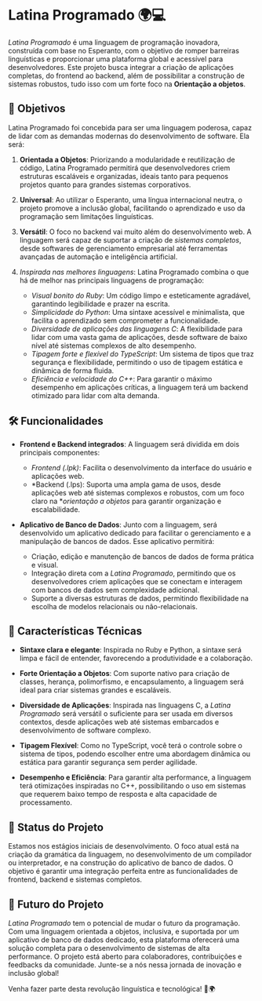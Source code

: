 # Latina Programado 🌍💻

*Latina Programado* é uma linguagem de programação inovadora, construída com base no Esperanto, com o objetivo de romper barreiras linguísticas e proporcionar uma plataforma global e acessível para desenvolvedores. Este projeto busca integrar a criação de aplicações completas, do frontend ao backend, além de possibilitar a construção de sistemas robustos, tudo isso com um forte foco na **Orientação a objetos**.

## 🚀 Objetivos

Latina Programado foi concebida para ser uma linguagem poderosa, capaz de lidar com as demandas modernas do desenvolvimento de software. Ela será:

1. **Orientada a Objetos**: Priorizando a modularidade e reutilização de código, Latina Programado permitirá que desenvolvedores criem estruturas escaláveis e organizadas, ideais tanto para pequenos projetos quanto para grandes sistemas corporativos.
   
2. **Universal**: Ao utilizar o Esperanto, uma língua internacional neutra, o projeto promove a inclusão global, facilitando o aprendizado e uso da programação sem limitações linguísticas.

3. **Versátil**: O foco no backend vai muito além do desenvolvimento web. A linguagem será capaz de suportar a criação de *sistemas completos*, desde softwares de gerenciamento empresarial até ferramentas avançadas de automação e inteligência artificial.

4. *Inspirada nas melhores linguagens*: Latina Programado combina o que há de melhor nas principais linguagens de programação:
   - *Visual bonito do Ruby*: Um código limpo e esteticamente agradável, garantindo legibilidade e prazer na escrita.
   - *Simplicidade do Python*: Uma sintaxe acessível e minimalista, que facilita o aprendizado sem comprometer a funcionalidade.
   - *Diversidade de aplicações das linguagens C*: A flexibilidade para lidar com uma vasta gama de aplicações, desde software de baixo nível até sistemas complexos de alto desempenho.
   - *Tipagem forte e flexível do TypeScript*: Um sistema de tipos que traz segurança e flexibilidade, permitindo o uso de tipagem estática e dinâmica de forma fluida.
   - *Eficiência e velocidade do C++*: Para garantir o máximo desempenho em aplicações críticas, a linguagem terá um backend otimizado para lidar com alta demanda.

## 🛠 Funcionalidades

- **Frontend e Backend integrados**: A linguagem será dividida em dois principais componentes:
  - *Frontend (.lpk)*: Facilita o desenvolvimento da interface do usuário e aplicações web.
  - *Backend (.lps): Suporta uma ampla gama de usos, desde aplicações web até sistemas complexos e robustos, com um foco claro na **orientação a objetos* para garantir organização e escalabilidade.

- **Aplicativo de Banco de Dados**: 
  Junto com a linguagem, será desenvolvido um aplicativo dedicado para facilitar o gerenciamento e a manipulação de bancos de dados. Esse aplicativo permitirá:
  - Criação, edição e manutenção de bancos de dados de forma prática e visual.
  - Integração direta com a *Latina Programado*, permitindo que os desenvolvedores criem aplicações que se conectam e interagem com bancos de dados sem complexidade adicional.
  - Suporte a diversas estruturas de dados, permitindo flexibilidade na escolha de modelos relacionais ou não-relacionais.

## 🔧 Características Técnicas

- **Sintaxe clara e elegante**: Inspirada no Ruby e Python, a sintaxe será limpa e fácil de entender, favorecendo a produtividade e a colaboração.
  
- **Forte Orientação a Objetos**: Com suporte nativo para criação de classes, herança, polimorfismo, e encapsulamento, a linguagem será ideal para criar sistemas grandes e escaláveis.

- **Diversidade de Aplicações**: Inspirada nas linguagens C, a *Latina Programado* será versátil o suficiente para ser usada em diversos contextos, desde aplicações web até sistemas embarcados e desenvolvimento de software complexo.

- **Tipagem Flexível**: Como no TypeScript, você terá o controle sobre o sistema de tipos, podendo escolher entre uma abordagem dinâmica ou estática para garantir segurança sem perder agilidade.

- **Desempenho e Eficiência**: Para garantir alta performance, a linguagem terá otimizações inspiradas no C++, possibilitando o uso em sistemas que requerem baixo tempo de resposta e alta capacidade de processamento.

## 🌱 Status do Projeto

Estamos nos estágios iniciais de desenvolvimento. O foco atual está na criação da gramática da linguagem, no desenvolvimento de um compilador ou interpretador, e na construção do aplicativo de banco de dados. O objetivo é garantir uma integração perfeita entre as funcionalidades de frontend, backend e sistemas completos.

## 🔮 Futuro do Projeto

*Latina Programado* tem o potencial de mudar o futuro da programação. Com uma linguagem orientada a objetos, inclusiva, e suportada por um aplicativo de banco de dados dedicado, esta plataforma oferecerá uma solução completa para o desenvolvimento de sistemas de alta performance. O projeto está aberto para colaboradores, contribuições e feedbacks da comunidade. Junte-se a nós nessa jornada de inovação e inclusão global!

Venha fazer parte desta revolução linguística e tecnológica! 🚀🌍
